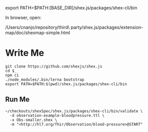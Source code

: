 export PATH=$PATH:[BASE_DIR]/shex.js/packages/shex-cli/bin

In browser, open:

/Users/cnanjo/repository/third\ party/shex.js/packages/extension-map/doc/shexmap-simple.html

# Write Me

``` shell
git clone https://github.com/shexjs/shex.js
cd $_
npm ci
./node_modules/.bin/lerna bootstrap
export PATH=$PATH:$(pwd)/shex.js/packages/shex-cli/bin
```


## Run Me

``` shell
~/checkouts/shexSpec/shex.js/packages/shex-cli/bin/validate \
  -d observation-example-bloodpressure.ttl \
  -x Obs-smaller.shex \
  -m "<http://hl7.org/fhir/Observation/blood-pressure>@START"
```

